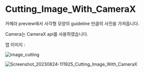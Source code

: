 # Cutting_Image_With_CameraX

카메라 preview에서 사각형 모양의 guideline 만큼의 사진을 가져옵니다.

Camera는 CameraX api를 사용하였습니다.


앱 이미지 :

![image_cutting](https://github.com/tvroom88/AIO_Android_Kotlin_Support_Material/assets/4710854/b652b52f-b2f9-4c85-bdc8-335990655597)


![Screenshot_20230824-111925_Cutting_Image_With_CameraX](https://github.com/tvroom88/AIO_Android_Kotlin_Support_Material/assets/4710854/8f90e391-bfef-4c53-ae3c-768eb7b777d9)


